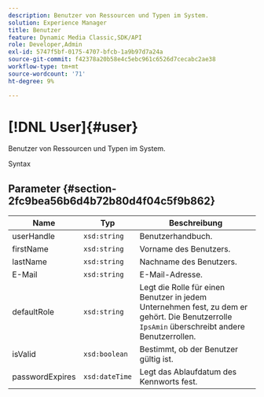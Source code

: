 ```yaml
---
description: Benutzer von Ressourcen und Typen im System.
solution: Experience Manager
title: Benutzer
feature: Dynamic Media Classic,SDK/API
role: Developer,Admin
exl-id: 5747f5bf-0175-4707-bfcb-1a9b97d7a24a
source-git-commit: f42378a20b58e4c5ebc961c6526d7cecabc2ae38
workflow-type: tm+mt
source-wordcount: '71'
ht-degree: 9%

---
```


# [!DNL User]{#user}

Benutzer von Ressourcen und Typen im System.

Syntax

## Parameter {#section-2fc9bea56b6d4b72b80d4f04c5f9b862}

| Name | Typ | Beschreibung |
|---|---|---|
| userHandle | `xsd:string` | Benutzerhandbuch. |
| firstName | `xsd:string` | Vorname des Benutzers. |
| lastName | `xsd:string` | Nachname des Benutzers. |
| E-Mail | `xsd:string` | E-Mail-Adresse. |
| defaultRole | `xsd:string` | Legt die Rolle für einen Benutzer in jedem Unternehmen fest, zu dem er gehört. Die Benutzerrolle `IpsAmin` überschreibt andere Benutzerrollen. |
| isValid | `xsd:boolean` | Bestimmt, ob der Benutzer gültig ist. |
| passwordExpires | `xsd:dateTime` | Legt das Ablaufdatum des Kennworts fest. |
